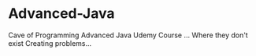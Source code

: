 # Advanced-Java
Cave of Programming Advanced Java Udemy Course
... Where they don't exist
Creating problems...

